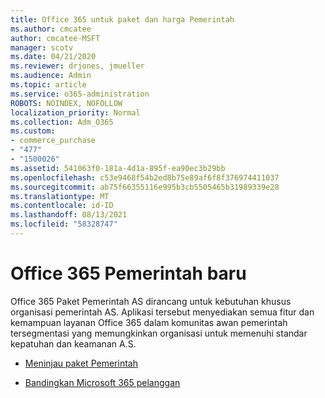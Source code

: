 ```yaml
---
title: Office 365 untuk paket dan harga Pemerintah
ms.author: cmcatee
author: cmcatee-MSFT
manager: scotv
ms.date: 04/21/2020
ms.reviewer: drjones, jmueller
ms.audience: Admin
ms.topic: article
ms.service: o365-administration
ROBOTS: NOINDEX, NOFOLLOW
localization_priority: Normal
ms.collection: Adm_O365
ms.custom:
- commerce_purchase
- "477"
- "1500026"
ms.assetid: 541063f0-181a-4d1a-895f-ea90ec3b29bb
ms.openlocfilehash: c53e9468f54b2ed8b75e89af6f8f376974411037
ms.sourcegitcommit: ab75f66355116e995b3cb5505465b31989339e28
ms.translationtype: MT
ms.contentlocale: id-ID
ms.lasthandoff: 08/13/2021
ms.locfileid: "58328747"
---
```

# <a name="office-365-government-plans"></a>Office 365 Pemerintah baru

Office 365 Paket Pemerintah AS dirancang untuk kebutuhan khusus organisasi pemerintah AS. Aplikasi tersebut menyediakan semua fitur dan kemampuan layanan Office 365 dalam komunitas awan pemerintah tersegmentasi yang memungkinkan organisasi untuk memenuhi standar kepatuhan dan keamanan A.S.
  
- [Meninjau paket Pemerintah](https://products.office.com/government/compare-office-365-government-plans)

- [Bandingkan Microsoft 365 pelanggan](https://products.office.com/business/compare-more-office-365-for-business-plans)